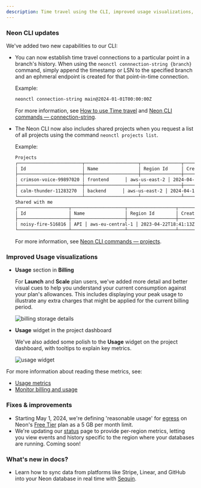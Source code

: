 ```yaml
---
description: Time travel using the CLI, improved usage visualizations, and more. 
---
```

### Neon CLI updates

We've added two new capabilities to our CLI:

- You can now establish time travel connections to a particular point in a branch's history. When using the `neonctl connnection-string {branch}` command, simply append the timestamp or LSN to the specified branch and an ephmeral endpoint is created for that point-in-time connection.

    Example:

    ```bash
    neonctl connection-string main@2024-01-01T00:00:00Z
    ```

    For more information, see [How to use Time travel](/docs/guides/time-travel-assist#how-to-use-time-travel) and [Neon CLI commands — connection-string](/docs/reference/cli-connection-string).

- The Neon CLI now also includes shared projects when you request a list of all projects using the command `neonctl projects list`.

    Example:

    ```bash
    Projects
    ┌────────────────────────┬────────────────────┬───────────────┬──────────────────────┐
    │ Id                     │ Name               │ Region Id     │ Created At           │
    ├────────────────────────┼────────────────────┼───────────────┼──────────────────────┤
    │ crimson-voice-99897020 │ frontend      │ aws-us-east-2 │ 2024-04-15T11:17:30Z │
    ├────────────────────────┼────────────────────┼───────────────┼──────────────────────┤
    │ calm-thunder-11283270  │ backend      │ aws-us-east-2 │ 2024-04-10T15:21:01Z │
    └────────────────────────┴────────────────────┴───────────────┴──────────────────────┘
    Shared with me
    ┌───────────────────┬────────────────────┬──────────────────┬──────────────────────┐
    │ Id                │ Name               │ Region Id        │ Created At           │
    ├───────────────────┼────────────────────┼──────────────────┼──────────────────────┤
    │ noisy-fire-516816 │ API │ aws-eu-central-1 │ 2023-04-22T18:41:13Z │
    └───────────────────┴────────────────────┴──────────────────┴──────────────────────┘
    ```

    For more information, see [Neon CLI commands — projects](/docs/reference/cli-projects#list).

### Improved Usage visualizations

- **Usage** section in **Billing**

    For **Launch** and **Scale** plan users, we've added more detail and better visual cues to help you understand your current consumption against your plan's allowances. This includes displaying your peak usage to illustrate any extra charges that might be applied for the current billing period.

    ![billing storage details](/docs/relnotes/storage_usage_details.png "no-border")

- **Usage** widget in the project dashboard

   We've also added some polish to the **Usage** widget on the project dashboard, with tooltips to explain key metrics.

   ![usage widget](/docs/relnotes/usage_widget.png "no-border")

For more information about reading these metrics, see:

- [Usage metrics](/docs/introduction/usage-metrics#data-transfers)
- [Monitor billing and usage](/docs/introduction/monitor-usage)

### Fixes & improvements

- Starting May 1, 2024, we're defining 'reasonable usage' for [egress](/docs/reference/glossary#egress) on Neon's [Free Tier](/docs/introduction/plans#free-tier) plan as a 5 GB per month limit.
- We're updating our [status](https://neonstatus.com/) page to provide per-region metrics, letting you view events and history specific to the region where your databases are running. Coming soon!

### What's new in docs?

- Learn how to sync data from platforms like Stripe, Linear, and GitHub into your Neon database in real time with [Sequin](/docs/guides/sequin).
